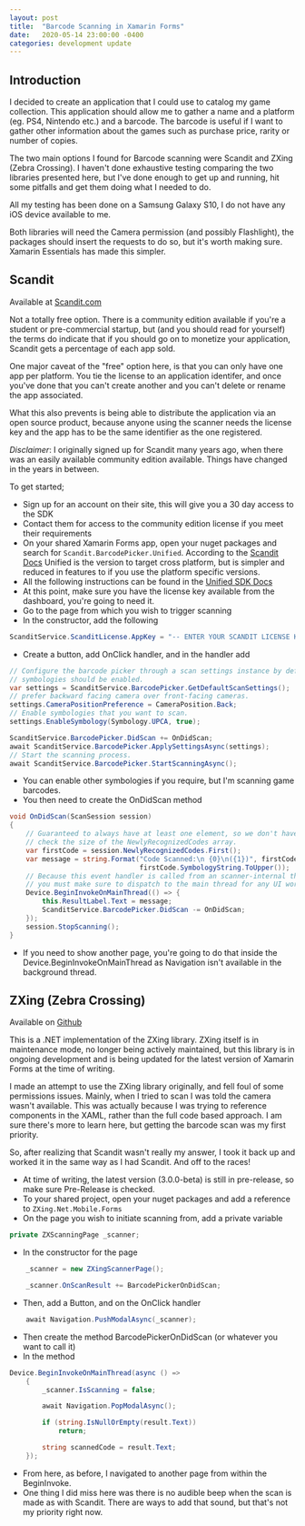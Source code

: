 ```yaml
---
layout: post
title:  "Barcode Scanning in Xamarin Forms"
date:   2020-05-14 23:00:00 -0400
categories: development update
---
```


Introduction
---

I decided to create an application that I could use to catalog my game collection. This application should allow me
to gather a name and a platform (eg. PS4, Nintendo etc.) and a barcode. The barcode is useful if I want to gather other 
information about the games such as purchase price, rarity or number of copies. 

The two main options I found for Barcode scanning were Scandit and ZXing (Zebra Crossing). I haven't done exhaustive testing 
comparing the two libraries presented here, but I've done enough to get up and running, hit some pitfalls and get them 
doing what I needed to do. 

All my testing has been done on a Samsung Galaxy S10, I do not have any iOS device available to me. 

Both libraries will need the Camera permission (and possibly Flashlight), the packages should insert the requests to do so, 
but it's worth making sure. Xamarin Essentials has made this simpler. 

Scandit    
----

Available at [Scandit.com](https://scandit.com)

Not a totally free option. There is a community edition available if you're a student or pre-commercial startup, but 
(and you should read for yourself) the terms do indicate that if you should go on to monetize your application, 
Scandit gets a percentage of each app sold. 

One major caveat of the "free" option here, is that you can only have one app per platform. You tie the license to an 
application identifer, and once you've done that you can't create another and you can't delete or rename the app associated. 

What this also prevents is being able to distribute the application via an open source product, because anyone using the scanner 
needs the license key and the app has to be the same identifier as the one registered. 

*Disclaimer*: I originally signed up for Scandit many years ago, when there was an easily available community edition available. Things 
have changed in the years in between. 

To get started;

- Sign up for an account on their site, this will give you a 30 day access to the SDK
- Contact them for access to the community edition license if you meet their requirements
- On your shared Xamarin Forms app, open your nuget packages and search for `Scandit.BarcodePicker.Unified`. According to the [Scandit Docs](https://docs.scandit.com/stable/xamarin/index.html) Unified is the version to target cross platform, but is simpler and reduced in features to if you use the platform specific versions.
- All the following instructions can be found in the [Unified SDK Docs](docs.scandit.com/stable/xamarin/xamarin-unified-integrate.html)
- At this point, make sure you have the license key available from the dashboard, you're going to need it. 
- Go to the page from which you wish to trigger scanning
- In the constructor, add the following
  
```C#
ScanditService.ScanditLicense.AppKey = "-- ENTER YOUR SCANDIT LICENSE KEY HERE --";
```
- Create a button, add OnClick handler, and in the handler add

```C#
// Configure the barcode picker through a scan settings instance by defining which
// symbologies should be enabled.
var settings = ScanditService.BarcodePicker.GetDefaultScanSettings();
// prefer backward facing camera over front-facing cameras.
settings.CameraPositionPreference = CameraPosition.Back;
// Enable symbologies that you want to scan.
settings.EnableSymbology(Symbology.UPCA, true);

ScanditService.BarcodePicker.DidScan += OnDidScan;
await ScanditService.BarcodePicker.ApplySettingsAsync(settings);
// Start the scanning process.
await ScanditService.BarcodePicker.StartScanningAsync();
```

- You can enable other symbologies if you require, but I'm scanning game barcodes. 
- You then need to create the OnDidScan method
```C#
void OnDidScan(ScanSession session)
{
    // Guaranteed to always have at least one element, so we don't have to 
    // check the size of the NewlyRecognizedCodes array.
    var firstCode = session.NewlyRecognizedCodes.First();
    var message = string.Format("Code Scanned:\n {0}\n({1})", firstCode.Data,
                                firstCode.SymbologyString.ToUpper());
    // Because this event handler is called from an scanner-internal thread, 
    // you must make sure to dispatch to the main thread for any UI work.
    Device.BeginInvokeOnMainThread(() => {
        this.ResultLabel.Text = message;
        ScanditService.BarcodePicker.DidScan -= OnDidScan;
    });
    session.StopScanning();
}
```
- If you need to show another page, you're going to do that inside the Device.BeginInvokeOnMainThread as Navigation isn't 
available in the background thread.

ZXing (Zebra Crossing)
----

Available on [Github](https://github.com/Redth/ZXing.Net.Mobile)

This is a .NET implementation of the ZXing library. ZXing itself is in maintenance mode, no longer being actively maintained, 
but this library is in ongoing development and is being updated for the latest version of Xamarin Forms at the time of writing. 

I made an attempt to use the ZXing library originally, and fell foul of some permissions issues. Mainly, when I tried to scan 
I was told the camera wasn't available. This was actually because I was trying to reference components in the XAML, rather than 
the full code based approach. I am sure there's more to learn here, but getting the barcode scan was my first priority. 

So, after realizing that Scandit wasn't really my answer, I took it back up and worked it in the same way as I had Scandit. And off 
to the races! 

- At time of writing, the latest version (3.0.0-beta) is still in pre-release, so make sure Pre-Release is checked. 
- To your shared project, open your nuget packages and add a reference to `ZXing.Net.Mobile.Forms`
- On the page you wish to initiate scanning from, add a private variable
```C#
private ZXScanningPage _scanner;
```
- In the constructor for the page
```C#
    _scanner = new ZXingScannerPage();

    _scanner.OnScanResult += BarcodePickerOnDidScan;
```
- Then, add a Button, and on the OnClick handler
```C#
    await Navigation.PushModalAsync(_scanner);
```
- Then create the method BarcodePickerOnDidScan (or whatever you want to call it)
- In the method
```C#
Device.BeginInvokeOnMainThread(async () =>
    {
        _scanner.IsScanning = false;

        await Navigation.PopModalAsync();

        if (string.IsNullOrEmpty(result.Text)) 
            return;

        string scannedCode = result.Text;
    });
```
- From here, as before, I navigated to another page from within the BeginInvoke. 
- One thing I did miss here was there is no audible beep when the scan is made as with Scandit. There are ways to add that sound, but that's not my priority right now. 
